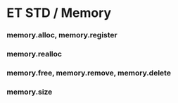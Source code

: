 # ET STD / Memory

### memory.alloc, memory.register

### memory.realloc

### memory.free, memory.remove, memory.delete

### memory.size

